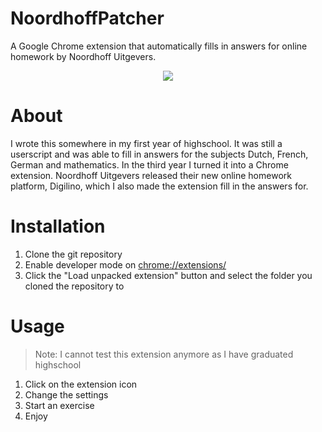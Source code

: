 # NoordhoffPatcher
A Google Chrome extension that automatically fills in answers for online homework by Noordhoff Uitgevers.
<p align="center">
  <img src="https://i.imgur.com/tcUoEIl.png">
</p>

# About
I wrote this somewhere in my first year of highschool. It was still a userscript and was able to fill in answers for the subjects Dutch, French, German and mathematics. In the third year I turned it into a Chrome extension. Noordhoff Uitgevers released their new online homework platform, Digilino, which I also made the extension fill in the answers for.

# Installation
1. Clone the git repository
2. Enable developer mode on [chrome://extensions/](chrome://extensions/)
3. Click the "Load unpacked extension" button and select the folder you cloned the repository to

# Usage
> Note: I cannot test this extension anymore as I have graduated highschool
1. Click on the extension icon
2. Change the settings
3. Start an exercise
4. Enjoy
